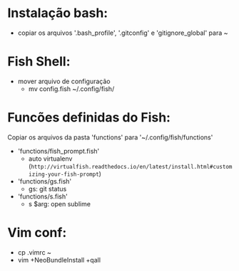 Instalação bash:
===========
- copiar os arquivos '.bash_profile', '.gitconfig' e 'gitignore_global' para ~

Fish Shell:
===========
- mover arquivo de configuração
	- mv config.fish ~/.config/fish/

Funcões definidas do Fish:
==========================
Copiar os arquivos da pasta 'functions' para '~/.config/fish/functions'
- 'functions/fish_prompt.fish'
	- auto virtualenv (`http://virtualfish.readthedocs.io/en/latest/install.html#customizing-your-fish-prompt`)
- 'functions/gs.fish'
	- gs: git status
- 'functions/s.fish'
	- s $arg: open sublime

Vim conf:
=========
- cp .vimrc ~
- vim +NeoBundleInstall +qall
